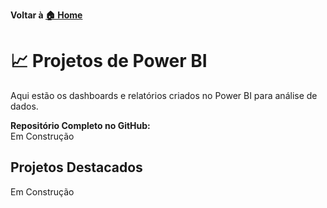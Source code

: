 **Voltar à [🏠 Home](../)**

# 📈 Projetos de Power BI

Aqui estão os dashboards e relatórios criados no Power BI para análise de dados.

**Repositório Completo no GitHub:**  
Em Construção

## Projetos Destacados
Em Construção
